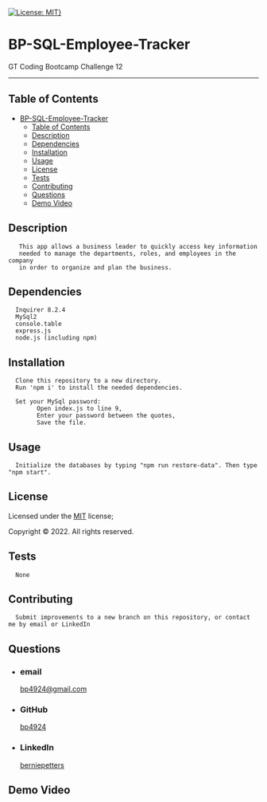 [![License: MIT}](https://img.shields.io/static/v1?label=License&message=MIT&color=yellow)](https://choosealicense.com/licenses/mit/)

# BP-SQL-Employee-Tracker

GT Coding Bootcamp Challenge 12

---

## Table of Contents

- [BP-SQL-Employee-Tracker](#bp-sql-employee-tracker)
  - [Table of Contents](#table-of-contents)
  - [Description](#description)
  - [Dependencies](#dependencies)
  - [Installation](#installation)
  - [Usage](#usage)
  - [License](#license)
  - [Tests](#tests)
  - [Contributing](#contributing)
  - [Questions](#questions)
  - [Demo Video](#demo-video)

## Description

       This app allows a business leader to quickly access key information
       needed to manage the departments, roles, and employees in the company
       in order to organize and plan the business.

## Dependencies

      Inquirer 8.2.4
      MySql2
      console.table
      express.js
      node.js (including npm)

## Installation

      Clone this repository to a new directory.
      Run 'npm i' to install the needed dependencies.

      Set your MySql password:
            Open index.js to line 9,
            Enter your password between the quotes,
            Save the file.

## Usage

      Initialize the databases by typing "npm run restore-data". Then type "npm start".

## License

Licensed under the [MIT](https://choosealicense.com/licenses/mit/) license;

Copyright © 2022. All rights reserved.

## Tests

      None

## Contributing

      Submit improvements to a new branch on this repository, or contact me by email or LinkedIn

## Questions

- ### email
  <a href="mailTo: bp4924@gmail.com?subject=Hello!" alt="" >bp4924@gmail.com</a>
- ### GitHub
  [bp4924](https://github.com/bp4924)
- ### LinkedIn
  [berniepetters](https://linkedin.com/in/berniepetters)

## Demo Video
